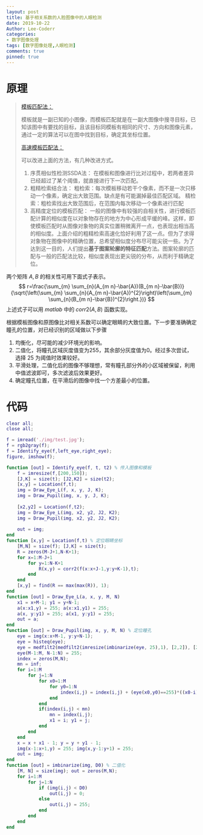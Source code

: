 ```yaml
---
layout: post
title: 基于相关系数的人脸图像中的人眼检测
date: 2019-10-22
Author: Lee-Coderr
categories:
- 数字图像处理
tags: [数字图像处理,人眼检测]
comments: true
pinned: true
---
```




# 原理

>  [模板匹配法：](https://baike.baidu.com/item/%E6%A8%A1%E6%9D%BF%E5%8C%B9%E9%85%8D/20823665?fr=aladdin#1)
>
>  模板就是一副已知的小图像，而模板匹配就是在一副大图像中搜寻目标，已知该图中有要找的目标，且该目标同模板有相同的尺寸、方向和图像元素，通过一定的算法可以在图中找到目标，确定其坐标位置。
>
> 
>
> [高速模板匹配法：](https://baike.baidu.com/item/%E6%A8%A1%E6%9D%BF%E5%8C%B9%E9%85%8D/20823665?fr=aladdin#1)
>
> 可以改进上面的方法，有几种改进方式。
>
> 1. 序贯相似性检测SSDA法：
>    在模板和图像进行比对过程中，若两者差异已经超过了某个阈值，就直接进行下一次匹配。
> 2. 粗精检索结合法：
>    粗检索：每次模板移动若干个像素，而不是一次只移动一个像素，确定出大致范围。缺点是有可能漏掉最佳匹配区域。
>    精检索：粗检索找出大致范围后，在范围内每次移动一个像素进行匹配
> 3. 高精度定位的模板匹配：
>    一般的图像中有较强的自相关性，进行模板匹配计算的相似度在以对象物存在的地方为中心形成平缓的峰。这样，即使模板匹配时从图像对象物的真实位置稍微离开一点，也表现出相当高的相似度。上面介绍的粗精检索高速化恰好利用了这一点。但为了求得对象物在图像中的精确位置，总希望相似度分布尽可能尖锐一些。为了达到这一目的，人们提出**基于图案轮廓的特征匹配**方法。图案轮廓的匹配与一般的匹配法比较，相似度表现出更尖锐的分布，从而利于精确定位。



两个矩阵 $A,B$ 的相关性可用下面式子表示。
$$
r=\frac{\sum_{m} \sum_{n}(A_{m n}-\bar{A})(B_{m n}-\bar{B})}{\sqrt{\left(\sum_{m} \sum_{n}(A_{m n}-\bar{A})^{2}\right)\left(\sum_{m} \sum_{n}(B_{m n}-\bar{B})^{2}\right.})}
$$
上述式子可以用 $matlab$ 中的 $corr2(A,B)$ 函数实现。

根据模板图像和原图像比对相关系数可以确定眼睛的大致位置。下一步要准确确定瞳孔的位置，对已经识别的区域做以下步骤

1. 均衡化，尽可能的减少环境光的影响。
2. 二值化，将瞳孔区域灰度值变为255，其余部分灰度值为0。经过多次尝试，选择 25 为阈值时效果较好。
3. 平滑处理，二值化后的图像不够理想，常有瞳孔部分外的小区域被保留，利用中值滤波即可，多次滤波后效果更好。
4. 确定瞳孔位置，在平滑后的图像中找一个方差最小的位置。



# 代码

```matlab
clear all;
close all;

f = imread('./img/test.jpg');
f = rgb2gray(f);
f = Identify_eye(f,left_eye,right_eye);
figure, imshow(f);

function [out] = Identify_eye(f, t, t2) % 传入图像和模板
    f = imresize(f,[200,150]);
    [J,K] = size(t); [J2,K2] = size(t2);
    [x,y] = Location(f,t);
    img = Draw_Eye_L(f, x, y, J, K);
    img = Draw_Pupil(img, x, y, J, K);
    
    [x2,y2] = Location(f,t2);
    img = Draw_Eye_L(img, x2, y2, J2, K2);
    img = Draw_Pupil(img, x2, y2, J2, K2);
    
    out = img;
end
function [x,y] = Location(f,t) % 定位眼睛坐标
    [M,N] = size(f); [J,K] = size(t);
    R = zeros(M-J+1,N-K+1);
    for x=1:M-J+1
        for y=1:N-K+1
            R(x,y) = corr2(f(x:x+J-1,y:y+K-1),t);
        end
    end
    [x,y] = find(R == max(max(R)), 1);
end
function [out] = Draw_Eye_L(a, x, y, M, N)
    x1 = x+M-1; y1 = y+N-1;
    a(x:x1,y) = 255; a(x:x1,y1) = 255;
    a(x, y:y1) = 255; a(x1, y:y1) = 255;
    out = a;
end
function [out] = Draw_Pupil(img, x, y, M, N) % 定位瞳孔
    eye = img(x:x+M-1, y:y+N-1);
    eye = histeq(eye);
    eye = medfilt2(medfilt2(imresize(imbinarize(eye, 25),1), [2,2]), [2,2]);
    eye(M-1:M, N-1:N) = 255;
    index = zeros(M,N);
    mn = inf;
    for i=1:M
        for j=1:N
            for x0=1:M
                for y0=1:N
                    index(i,j) = index(i,j) + (eye(x0,y0)==255)*((x0-i)^2+(y0-j)^2);
                end
            end
            if(index(i,j) < mn)
                mn = index(i,j);
                x1 = i; y1 = j;
            end
        end
    end
    x = x + x1 - 1; y = y + y1 - 1;
    img(x-1:x+1,y) = 255; img(x,y-1:y+1) = 255;
    out = img;
end
function [out] = imbinarize(img, D0) % 二值化
    [M, N] = size(img); out = zeros(M,N);
    for i=1:M
        for j=1:N
            if (img(i,j) < D0)
                out(i,j) = 0;
            else 
                out(i,j) = 255;
            end
        end
    end
end
```



